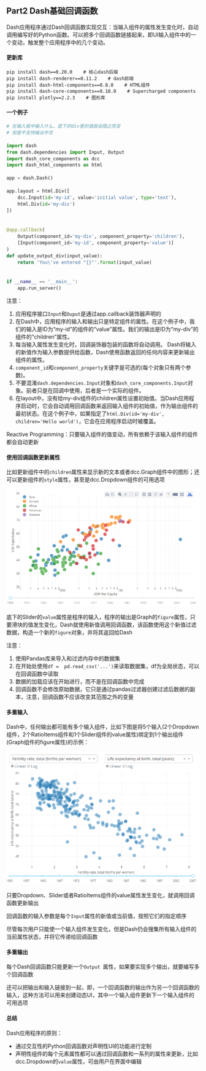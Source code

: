 ## Part2 Dash基础回调函数

Dash应用程序通过Dash回调函数实现交互：当输入组件的属性发生变化时，自动调用编写好的Python函数。可以把多个回调函数链接起来，即UI输入组件中的一个变动，触发整个应用程序中的几个变动。

#### 更新库

```
pip install dash==0.20.0    # 核心dash后端
pip install dash-renderer==0.11.2    # dash前端
pip install dash-html-components==0.8.0    # HTML组件
pip install dash-core-components==0.18.0    # Supercharged components
pip install plotly==2.2.3    # 图形库
```

#### 一个例子

```python
# 在输入框中输入什么，底下的div里的值就会随之而变
# 但是不支持输出中文

import dash
from dash.dependencies import Input, Output
import dash_core_components as dcc
import dash_html_components as html

app = dash.Dash()

app.layout = html.Div([
    dcc.Input(id='my-id', value='initial value', type='text'),
    html.Div(id='my-div')
])


@app.callback(
    Output(component_id='my-div', component_property='children'),
    [Input(component_id='my-id', component_property='value')]
)
def update_output_div(input_value):
    return 'You\'ve entered "{}"'.format(input_value)


if __name__ == '__main__':
    app.run_server()
```

注意：

1. 应用程序接口`Input`和`Ouput`是通过app.callback装饰器声明的
2. 在Dash中，应用程序的输入和输出只是特定组件的属性。在这个例子中，我们的输入是ID为“my-id”的组件的“value”属性。我们的输出是ID为“my-div”的组件的“children”属性。
3. 每当输入属性发生变化时，回调装饰器包装的函数将自动调用。 Dash将输入的新值作为输入参数提供给函数，Dash使用函数返回的任何内容来更新输出组件的属性。
4. `component_id`和`component_property`关键字是可选的(每个对象只有两个参数)。
5. 不要混淆`dash.dependencies.Input`对象和`dash_core_components.Input`对象。前者只是在回调中使用，后者是一个实际的组件。
6. 在layout中，没有给my-div组件的children属性设置初始值。当Dash应用程序启动时，它会自动调用回调函数来返回输入组件的初始值，作为输出组件的最初状态。在这个例子中，如果指定了`html.Div(id='my-div', children='Hello world')`，它会在应用程序启动时被覆盖。

Reactive Programming：只要输入组件的值变动，所有依赖于该输入组件的组件都会自动更新



#### 使用回调函数更新属性

比如更新组件中的`children`属性来显示新的文本或者dcc.Graph组件中的图形；还可以更新组件的`style`属性，甚至是dcc.Dropdown组件的可用选项

![timeline](timeline.png)

底下的Slider的`value`属性是程序的输入，程序的输出是Graph的`figure`属性，只要滑块的值发生变化，Dash就使用新值调用回调函数，该函数使用这个新值过滤数据，构造一个新的`figure`对象，并将其返回给Dash



注意：

1. 使用Pandas库来导入和过滤内存中的数据集
2. 在开始处使用`df =  pd.read_csv('...')`来读取数据集，df为全局状态，可以在回调函数中读取
3. 数据的加载应该在开始进行，而不是在回调函数中完成
4. 回调函数不会修改原始数据，它只是通过pandas过滤器创建过滤后数据的副本，注意，回调函数不应该改变其范围之外的变量



#### 多重输入

Dash中，任何输出都可能有多个输入组件，比如下图是将5个输入(2个Dropdown组件，2个RatioItems组件和1个Slider组件的value属性)绑定到1个输出组件(Graph组件的figure属性)的示例：

![multipleInputs](multipleInputs.png)

只要Dropdown、Slider或者RatioItems组件的value属性发生变化，就调用回调函数更新输出

回调函数的输入参数是每个`Input`属性的新值或当前值，按照它们的指定顺序

尽管每次用户只能使一个输入组件发生变化，但是Dash仍会搜集所有输入组件的当前属性状态，并将它传递给回调函数



#### 多重输出

每个Dash回调函数只能更新一个`Output `属性，如果要实现多个输出，就要编写多个回调函数

还可以把输出和输入链接到一起，即，一个回调函数的输出作为另一个回调函数的输入，这种方法可以用来创建动态UI，其中一个输入组件更新下一个输入组件的可用选项



#### 总结

Dash应用程序的原则：

* 通过交互性的Python回调函数对声明性UI的功能进行定制
* 声明性组件的每个元素属性都可以通过回调函数和一系列的属性来更新，比如dcc.Dropdown的`value`属性，可由用户在界面中编辑





